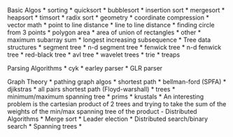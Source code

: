 Basic Algos
	* sorting
		* quicksort
		* bubblesort
		* insertion sort
		* mergesort
		* heapsort
		* timsort
		* radix sort
	* geometry
		* coordinate compression
		* vector math
			* point to line distance
			* line to line distance
			* finding circle from 3 points
			* polygon area
		* area of union of rectangles
	* other
		* maximum subarray sum
		* longest increasing subsequence
		* 
Tree data structures
	* segment tree
		* n-d segment tree
	* fenwick tree
		* n-d fenwick tree
	* red-black tree
	* avl tree
	* wavelet trees
	* trie
	* treaps
	
Parsing Algorithms
	* cyk
	* earley parser
	* GLR parser
	
Graph Theory
	* pathing graph algos
		* shortest path
		* bellman-ford (SPFA)
		* djikstras
		* all pairs shortest path (Floyd-warshall)
	* trees
		* minimum/maximum spanning tree
			* prims
			* krustals
			* An interesting problem is the cartesian product of 2 trees and trying to take the sum of the weights of the min/max spanning tree of the product
		-
Distributed Algorithms
	* Merge sort
	* Leader election
	* Distributed search/binary search
	* Spanning trees
	*  
